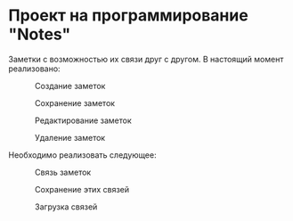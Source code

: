 <h1>Проект на программирование "Notes"</h1>
Заметки с возможностью их связи друг с другом.
В настоящий момент реализовано: <br>
<ul>
	<ol>Создание заметок</ol>
	<ol>Сохранение заметок</ol>
	<ol>Редактирование заметок</ol>
	<ol>Удаление заметок</ol>
</ul>

Необходимо реализовать следующее: <br>
<ul>
	<ol>Связь заметок</ol>
	<ol>Сохранение этих связей</ol>
	<ol>Загрузка связей</ol>
</ul>
